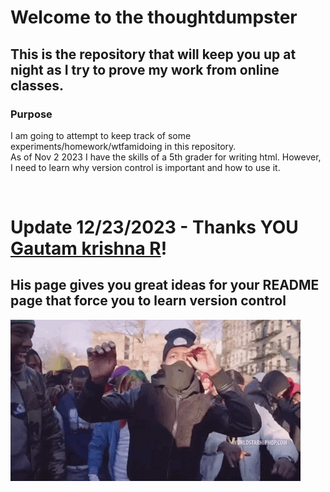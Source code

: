 <h1> Welcome to the thoughtdumpster</h1>

<h2> This is the repository that will keep you up at night as I try to  prove my work from online classes.</h2>

<h3>Purpose</h3>
<p>
I am going to attempt to keep track of some experiments/homework/wtfamidoing in this repository.<br>
As of Nov 2 2023 I have the skills of a 5th grader for writing html. However, I need to learn why version control is important and how to use it.</p>
<br>

# Update 12/23/2023 - Thanks YOU [Gautam krishna R](https://github.com/gautamkrishnar)! 
## His page gives you great ideas for your README page that force you to learn version control
  
![sup_world_star](https://github.com/thecatfix/gifs/blob/main/worldstar.gif)


